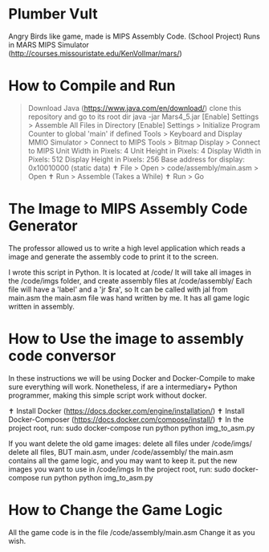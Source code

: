 # Plumber Vult
Angry Birds like game, made is MIPS Assembly Code. (School Project)
Runs in MARS MIPS Simulator (http://courses.missouristate.edu/KenVollmar/mars/)

# How to Compile and Run
> Download Java (https://www.java.com/en/download/) 
> clone this repository and go to its root dir
> java -jar Mars4_5.jar
> [Enable] Settings > Assemble All Files in Directory
> [Enable] Settings > Initialize Program Counter to global 'main' if defined
> Tools > Keyboard and Display MMIO Simulator > Connect to MIPS
> Tools > Bitmap Display > Connect to MIPS
    Unit Width in Pixels:     4
    Unit Height in Pixels:    4
    Display Width in Pixels:  512
    Display Height in Pixels: 256
    Base address for display: 0x10010000 (static data)
✝ File > Open > code/assembly/main.asm > Open
✝ Run > Assemble (Takes a While)
✝ Run > Go

# The Image to MIPS Assembly Code Generator 
The professor allowed us to write a high level application which reads a image and generate the assembly code to print it to the screen.

I wrote this script in Python. 
It is located at /code/
It will take all images in the /code/imgs folder, and create assembly files at /code/assembly/
Each file will have a 'label' and a 'jr $ra', so It can be called with jal from main.asm
the main.asm file was hand written by me. It has all game logic written in assembly.


# How to Use the image to assembly code conversor
In these instructions we will be using Docker and Docker-Compile to make sure everything will work.
Nonetheless, if are a intermediary+ Python programmer, making this simple script work without docker.

✝ Install Docker (https://docs.docker.com/engine/installation/)
✝ Install Docker-Composer (https://docs.docker.com/compose/install/)
✝ In the project root, run:
    sudo docker-compose run python python img_to_asm.py

If you want delete the old game images:
  delete all files under /code/imgs/
  delete all files, BUT main.asm, under /code/assembly/
    the main.asm contains all the game logic, and you may want to keep it.
  put the new images you want to use in /code/imgs
  In the project root, run:
    sudo docker-compose run python python img_to_asm.py

# How to Change the Game Logic
All the game code is in the file /code/assembly/main.asm
Change it as you wish.
